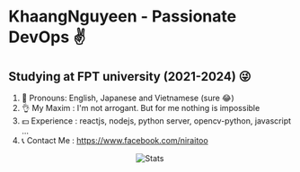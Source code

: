 

#       KhaangNguyeen - Passionate DevOps ✌


## Studying at FPT university (2021-2024) 😜


1. 👀 Pronouns: English, Japanese and Vietnamese (sure 😂)
2. 👌 My Maxim : I'm not arrogant. But for me nothing is impossible
3. 💵 Experience : reactjs, nodejs, python server, opencv-python, javascript ...
4. 📞 Contact Me : https://www.facebook.com/niraitoo 



<p align="center">
	<img alt="Stats" src="https://github-readme-stats.vercel.app/api?username=khengyun&show_icons=true&title_color=E6B450&text_color=BFBDB6&icon_color=59C2FF&bg_color=131721&hide_border=true&border_radius=12&include_all_commits=true&count_private=true">
</p>
